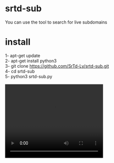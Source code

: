 # srtd-sub
You can use the tool to search for live subdomains

# install 
1- apt-get update
<br>
2- apt-get install python3
<br>
3- git clone https://github.com/SrTd-Ly/srtd-sub.git
<br>
4- cd srtd-sub
<br>
5- python3 srtd-sub.py
<br>
<br>
<video width="320" height="240" controls>
  <source src="https://www.facebook.com/Omar.alajeley.20/videos/486164386097265" type="video/mp4">
</video>
